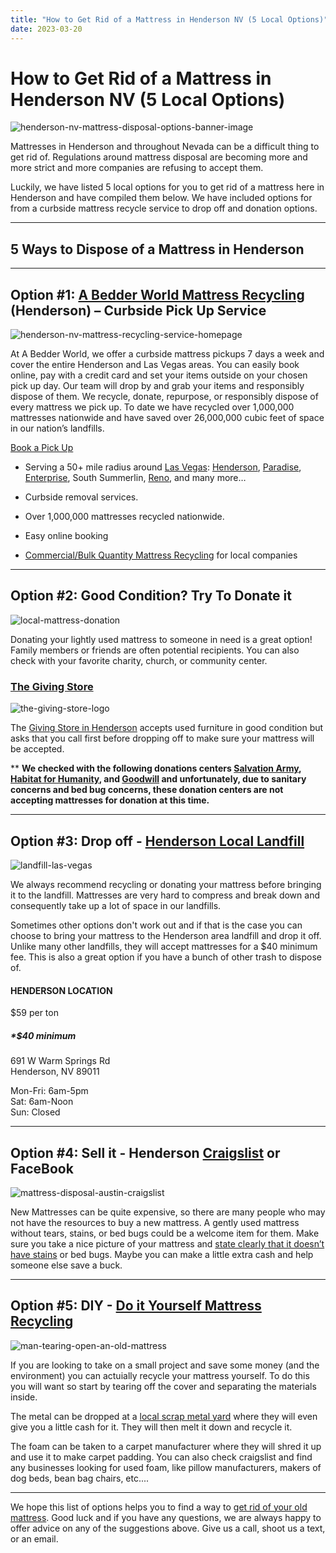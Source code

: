 ```yaml
---
title: "How to Get Rid of a Mattress in Henderson NV (5 Local Options)"
date: 2023-03-20
---
```


# How to Get Rid of a Mattress in Henderson NV (5 Local Options)

![henderson-nv-mattress-disposal-options-banner-image](images/Most-Attractive-Youtube-Thumbnail-2023-03-19T192401.948-1024x576.png)

Mattresses in Henderson and throughout Nevada can be a difficult thing to get rid of. Regulations around mattress disposal are becoming more and more strict and more companies are refusing to accept them.

Luckily, we have listed 5 local options for you to get rid of a mattress here in Henderson and have compiled them below. We have included options for from a curbside mattress recycle service to drop off and donation options.

* * *

## 5 Ways to Dispose of a Mattress in Henderson

* * *

## Option #1: [A Bedder World Mattress Recycling](https://www.abedderworld.com/Henderson-NV) (Henderson) – Curbside Pick Up Service

![henderson-nv-mattress-recycling-service-homepage](images/Screen-Shot-2023-03-19-at-9.52.37-AM-1024x563.png)

At A Bedder World, we offer a curbside mattress pickups 7 days a week and cover the entire Henderson and Las Vegas areas. You can easily book online, pay with a credit card and set your items outside on your chosen pick up day. Our team will drop by and grab your items and responsibly dispose of them. We recycle, donate, repurpose, or responsibly dispose of every mattress we pick up. To date we have recycled over 1,000,000 mattresses nationwide and have saved over 26,000,000 cubic feet of space in our nation’s landfills.

[Book a Pick Up](https://www.abedderworld.com/book-online/)

- Serving a 50+ mile radius around [Las Vegas](https://www.abedderworld.com/las-vegas-mattress-disposal.html/): [Henderson](https://www.abedderworld.com/Henderson-NV), [Paradise](https://www.abedderworld.com/Paradise-NV), [Enterprise](https://www.abedderworld.com/Enterprise-NV), South Summerlin, [Reno](https://www.abedderworld.com/how-to-get-rid-of-a-mattress-in-reno-nv-5-local-options.html/), and many more…

- Curbside removal services.

- Over 1,000,000 mattresses recycled nationwide.

- Easy online booking

- [Commercial/Bulk Quantity Mattress Recycling](https://www.abedderworld.com/commercial/) for local companies

* * *

## Option #2: Good Condition? Try To Donate it

![local-mattress-donation](images/Donate-Local-Red-243x300-1.png)

Donating your lightly used mattress to someone in need is a great option! Family members or friends are often potential recipients. You can also check with your favorite charity, church, or community center.

### [The Giving Store](http://thegivingstorenv.com)

![the-giving-store-logo](images/the-giving-store-logo-900px.png)

The [Giving Store in Henderson](https://thegivingstorenv.com/) accepts used furniture in good condition but asks that you call first before dropping off to make sure your mattress will be accepted.

\*\* **We checked with the following donations centers [Salvation Army](https://www.salvationarmysouthernnevada.org/), [Habitat for Humanity](https://www.lasvegashabitat.org/), and [Goodwill](https://www.abedderworld.com/does-goodwill-take-mattresses-4-alternative-options.html/) and unfortunately, due to sanitary concerns and bed bug concerns, these donation centers are not accepting mattresses for donation at this time.**

* * *

## Option #3: Drop off - [Henderson Local Landfill](https://westernelite.com/henderson-collection-center/)

![landfill-las-vegas](images/WE_WastePile.jpeg)

We always recommend recycling or donating your mattress before bringing it to the landfill. Mattresses are very hard to compress and break down and consequently take up a lot of space in our landfills.

Sometimes other options don't work out and if that is the case you can choose to bring your mattress to the Henderson area landfill and drop it off. Unlike many other landfills, they will accept mattresses for a $40 minimum fee. This is also a great option if you have a bunch of other trash to dispose of.

#### HENDERSON LOCATION  
$59 per ton

##### _\*$40 minimum_

691 W Warm Springs Rd  
Henderson, NV 89011

Mon-Fri: 6am-5pm  
Sat: 6am-Noon  
Sun: Closed

* * *

## Option #4: Sell it - Henderson [Craigslist](https://lasvegas.craigslist.org/) or FaceBook

![mattress-disposal-austin-craigslist](images/Screen-Shot-2019-12-11-at-8.06.07-AM-edited.png)

New Mattresses can be quite expensive, so there are many people who may not have the resources to buy a new mattress. A gently used mattress without tears, stains, or bed bugs could be a welcome item for them. Make sure you take a nice picture of your mattress and [state clearly that it doesn’t have stains](https://www.abedderworld.com/is-it-illegal-to-sell-a-used-mattress-state-by-state-guide.html/) or bed bugs. Maybe you can make a little extra cash and help someone else save a buck.

* * *

## Option #5: DIY - [Do it Yourself Mattress Recycling](https://www.abedderworld.com/how-to-recycle-a-mattress/)

![man-tearing-open-an-old-mattress](images/Screen-Shot-2019-04-08-at-1.56.55-PM-1024x572.webp)

If you are looking to take on a small project and save some money (and the environment) you can actuially recycle your mattress yourself. To do this you will want so start by tearing off the cover and separating the materials inside.

The metal can be dropped at a [local scrap metal yard](https://www.nevadarecycling.com/) where they will even give you a little cash for it. They will then melt it down and recycle it.

The foam can be taken to a carpet manufacturer where they will shred it up and use it to make carpet padding. You can also check craigslist and find any businesses looking for used foam, like pillow manufacturers, makers of dog beds, bean bag chairs, etc....

* * *

We hope this list of options helps you to find a way to [get rid of your old mattress](https://www.abedderworld.com/get-rid-of-a-mattress-in-new-york-city.html/). Good luck and if you have any questions, we are always happy to offer advice on any of the suggestions above. Give us a call, shoot us a text, or an email.
